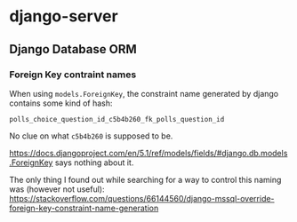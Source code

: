 # django-server

## Django Database ORM

### Foreign Key contraint names
When using `models.ForeignKey`, the constraint name generated by django contains some kind of hash:

`polls_choice_question_id_c5b4b260_fk_polls_question_id` 

No clue on what `c5b4b260` is supposed to be.

https://docs.djangoproject.com/en/5.1/ref/models/fields/#django.db.models.ForeignKey says nothing about it.

The only thing I found out while searching for a way to control this naming was (however not useful):
https://stackoverflow.com/questions/66144560/django-mssql-override-foreign-key-constraint-name-generation